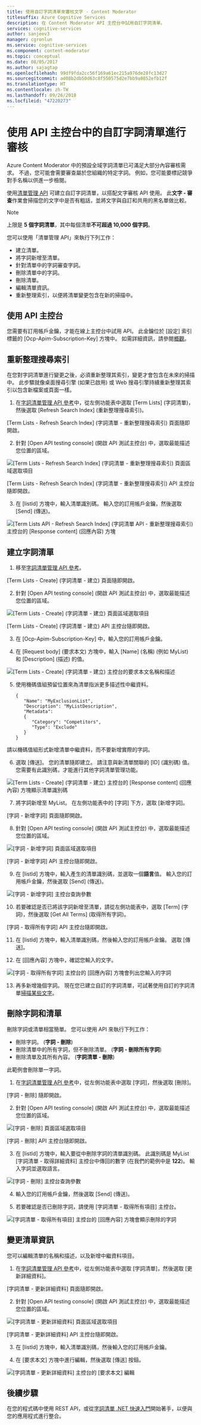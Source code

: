 ```yaml
---
title: 使用自訂字詞清單來審核文字 - Content Moderator
titlesuffix: Azure Cognitive Services
description: 在 Content Moderator API 主控台中試用自訂字詞清單。
services: cognitive-services
author: sanjeev3
manager: cgronlun
ms.service: cognitive-services
ms.component: content-moderator
ms.topic: conceptual
ms.date: 08/05/2017
ms.author: sajagtap
ms.openlocfilehash: 99df9fda2cc56f169a61ec215a976de28fc13d27
ms.sourcegitcommit: ad08b2db50d63c8f550575d2e7bb9a0852efb12f
ms.translationtype: HT
ms.contentlocale: zh-TW
ms.lasthandoff: 09/26/2018
ms.locfileid: "47220273"
---
```

# <a name="moderate-with-custom-term-lists-in-the-api-console"></a>使用 API 主控台中的自訂字詞清單進行審核

Azure Content Moderator 中的預設全域字詞清單已可滿足大部分內容審核需求。 不過，您可能會需要審查屬於您組織的特定字詞。 例如，您可能要標記競爭對手名稱以供進一步檢閱。 

使用[清單管理 API](https://westus.dev.cognitive.microsoft.com/docs/services/57cf755e3f9b070c105bd2c2/operations/57cf755e3f9b070868a1f67f) 可建立自訂字詞清單，以搭配文字審核 API 使用。 此**文字 - 審查**作業會掃描您的文字中是否有粗話，並將文字與自訂和共用的黑名單做比較。

> [!NOTE]
> 上限是 **5 個字詞清單**，其中每個清單**不可超過 10,000 個字詞**。
>

您可以使用「清單管理 API」來執行下列工作：
- 建立清單。
- 將字詞新增至清單。
- 針對清單中的字詞審查字詞。
- 刪除清單中的字詞。
- 刪除清單。
- 編輯清單資訊。
- 重新整理索引，以便將清單變更包含在新的掃描中。

## <a name="use-the-api-console"></a>使用 API 主控台

您需要有訂用帳戶金鑰，才能在線上主控台中試用 API。 此金鑰位於 [設定] 索引標籤的 [Ocp-Apim-Subscription-Key] 方塊中。 如需詳細資訊，請參閱[概觀](overview.md)。

## <a name="refresh-search-index"></a>重新整理搜尋索引

在您對字詞清單進行變更之後，必須重新整理其索引，變更才會包含在未來的掃描中。 此步驟就像桌面搜尋引擎 (如果已啟用) 或 Web 搜尋引擎持續重新整理其索引以包含新檔案或頁面一樣。

1.  在[字詞清單管理 API 參考](https://westus.dev.cognitive.microsoft.com/docs/services/57cf755e3f9b070c105bd2c2/operations/57cf755e3f9b070868a1f67f)中，從左側功能表中選取 [Term Lists] \(字詞清單\)，然後選取 [Refresh Search Index] \(重新整理搜尋索引\)。 

  [Term Lists - Refresh Search Index] \(字詞清單 - 重新整理搜尋索引\) 頁面隨即開啟。

2. 針對 [Open API testing console] \(開啟 API 測試主控台\) 中，選取最能描述您位置的區域。 

  ![[Term Lists - Refresh Search Index] \(字詞清單 - 重新整理搜尋索引\) 頁面區域選取項目](images/test-drive-region.png)

  [Term Lists - Refresh Search Index] \(字詞清單 - 重新整理搜尋索引\) API 主控台隨即開啟。

3.  在 [listId] 方塊中，輸入清單識別碼。 輸入您的訂用帳戶金鑰，然後選取 [Send] \(傳送\)。

  ![[Term Lists API - Refresh Search Index] \(字詞清單 API - 重新整理搜尋索引\) 主控台的 [Response content] \(回應內容\) 方塊](images/try-terms-list-refresh-1.png)

## <a name="create-a-term-list"></a>建立字詞清單
1.  移至[字詞清單管理 API 參考](https://westus.dev.cognitive.microsoft.com/docs/services/57cf755e3f9b070c105bd2c2/operations/57cf755e3f9b070868a1f67f)。 

  [Term Lists - Create] \(字詞清單 - 建立\) 頁面隨即開啟。

2.  針對 [Open API testing console] \(開啟 API 測試主控台\) 中，選取最能描述您位置的區域。 

  ![[Term Lists - Create] \(字詞清單 - 建立\) 頁面區域選取項目](images/test-drive-region.png)

  [Term Lists - Create] \(字詞清單 - 建立\) API 主控台隨即開啟。
 
3.  在 [Ocp-Apim-Subscription-Key] 中，輸入您的訂用帳戶金鑰。

4.  在 [Request body] \(要求本文\) 方塊中，輸入 [Name] \(名稱\) (例如 MyList) 和 [Description] \(描述\) 的值。

  ![[Term Lists - Create] \(字詞清單 - 建立\) 主控台的要求本文名稱和描述](images/try-terms-list-create-1.png)

5.  使用機碼值組預留位置來為清單指派更多描述性中繼資料。

        {
           "Name": "MyExclusionList",
           "Description": "MyListDescription",
           "Metadata": 
           {
              "Category": "Competitors",
              "Type": "Exclude"
           }
        }

  請以機碼值組形式新增清單中繼資料，而不要新增實際的字詞。
 
6.  選取 [傳送]。 您的清單隨即建立。 請注意與新清單關聯的 [ID] \(識別碼\) 值。 您需要有此識別碼，才能進行其他字詞清單管理功能。

  ![[Term Lists - Create] \(字詞清單 - 建立\) 主控台的 [Response content] \(回應內容\) 方塊顯示清單識別碼](images/try-terms-list-create-2.png)
 
7.  將字詞新增至 MyList。 在左側功能表中的 [字詞] 下方，選取 [新增字詞]。 

  [字詞 - 新增字詞] 頁面隨即開啟。 

8.  針對 [Open API testing console] \(開啟 API 測試主控台\) 中，選取最能描述您位置的區域。 

  ![[字詞 - 新增字詞] 頁面區域選取項目](images/test-drive-region.png)

  [字詞 - 新增字詞] API 主控台隨即開啟。
 
9.  在 [listId] 方塊中，輸入產生的清單識別碼，並選取一個**語言**值。 輸入您的訂用帳戶金鑰，然後選取 [Send] \(傳送\)。

  ![[字詞 - 新增字詞] 主控台查詢參數](images/try-terms-list-create-3.png)
 
10. 若要確認是否已將該字詞新增至清單，請從左側功能表中，選取 [Term] \(字詞\)，然後選取 [Get All Terms] \(取得所有字詞\)。 

  [字詞 - 取得所有字詞] API 主控台隨即開啟。

11. 在 [listId] 方塊中，輸入清單識別碼，然後輸入您的訂用帳戶金鑰。 選取 [傳送]。

12. 在 [回應內容] 方塊中，確認您輸入的文字。

  ![[字詞 - 取得所有字詞] 主控台的 [回應內容] 方塊會列出您輸入的字詞](images/try-terms-list-create-4.png)
 
13. 再多新增幾個字詞。 現在您已建立自訂的字詞清單，可試著使用自訂的字詞清單[掃描某些文字](try-text-api.md)。 

## <a name="delete-terms-and-lists"></a>刪除字詞和清單

刪除字詞或清單相當簡單。 您可以使用 API 來執行下列工作：

- 刪除字詞。 (**字詞 - 刪除**)
- 刪除清單中的所有字詞，但不刪除清單。 (**字詞 - 刪除所有字詞**)
- 刪除清單及其所有內容。 (**字詞清單 - 刪除**)

此範例會刪除單一字詞。

1.  在[字詞清單管理 API 參考](https://westus.dev.cognitive.microsoft.com/docs/services/57cf755e3f9b070c105bd2c2/operations/57cf755e3f9b070868a1f67f)中，從左側功能表中選取 [字詞]，然後選取 [刪除]。 

  [字詞 - 刪除] 隨即開啟。

2. 針對 [Open API testing console] \(開啟 API 測試主控台\) 中，選取最能描述您位置的區域。 

  ![[字詞 - 刪除] 頁面區域選取項目](images/test-drive-region.png)

  [字詞 - 刪除] API 主控台隨即開啟。
  
3.  在 [listId] 方塊中，輸入要從中刪除字詞的清單識別碼。 此識別碼是 MyList [字詞清單 - 取得詳細資料] 主控台中傳回的數字 (在我們的範例中是 **122**)。 輸入字詞並選取語言。
 
  ![[字詞 - 刪除] 主控台查詢參數](images/try-terms-list-delete-1.png)

4.  輸入您的訂用帳戶金鑰，然後選取 [Send] \(傳送\)。

5.  若要確認是否已刪除字詞，請使用 [字詞清單 - 取得所有項目] 主控台。

  ![[字詞清單 - 取得所有項目] 主控台的 [回應內容] 方塊會顯示刪除的字詞](images/try-terms-list-delete-2.png)
 
## <a name="change-list-information"></a>變更清單資訊

您可以編輯清單的名稱和描述，以及新增中繼資料項目。

1.  在[字詞清單管理 API 參考](https://westus.dev.cognitive.microsoft.com/docs/services/57cf755e3f9b070c105bd2c2/operations/57cf755e3f9b070868a1f67f)中，從左側功能表中選取 [字詞清單]，然後選取 [更新詳細資料]。 

  [字詞清單 - 更新詳細資料] 頁面隨即開啟。

2. 針對 [Open API testing console] \(開啟 API 測試主控台\) 中，選取最能描述您位置的區域。 

  ![[字詞清單 - 更新詳細資料] 頁面區域選取項目](images/test-drive-region.png)

  [字詞清單 - 更新詳細資料] API 主控台隨即開啟。

3.  在 [listId] 方塊中，輸入清單識別碼，然後輸入您的訂用帳戶金鑰。

4.  在 [要求本文] 方塊中進行編輯，然後選取 [傳送] 按鈕。

  ![[字詞清單 - 更新詳細資料] 主控台的 [要求本文] 編輯](images/try-terms-list-change-1.png)
 

## <a name="next-steps"></a>後續步驟

在您的程式碼中使用 REST API，或從[字詞清單 .NET 快速入門](term-lists-quickstart-dotnet.md)開始著手，以便與您的應用程式進行整合。
